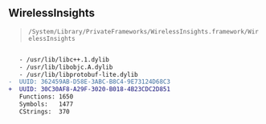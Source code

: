 ## WirelessInsights

> `/System/Library/PrivateFrameworks/WirelessInsights.framework/WirelessInsights`

```diff

   - /usr/lib/libc++.1.dylib
   - /usr/lib/libobjc.A.dylib
   - /usr/lib/libprotobuf-lite.dylib
-  UUID: 362459AB-D58E-3ABC-B8C4-9E73124D68C3
+  UUID: 30C30AF8-A29F-3020-B018-4B23CDC2D851
   Functions: 1650
   Symbols:   1477
   CStrings:  370

```
